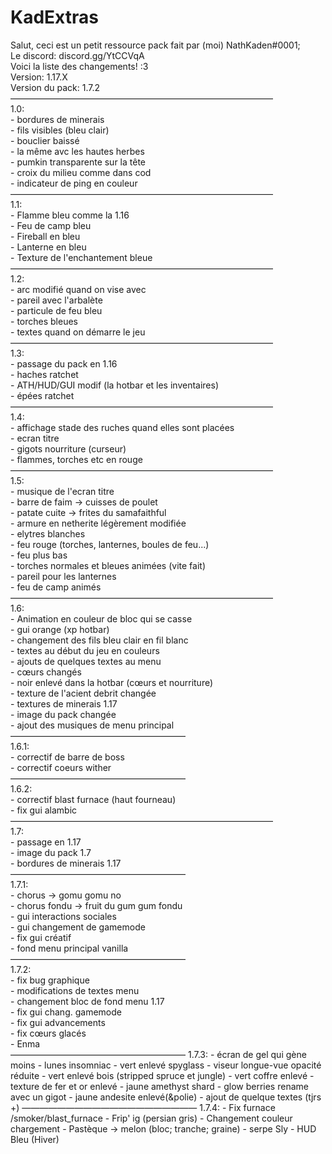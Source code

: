 # KadExtras    
Salut, ceci est un petit ressource pack fait par (moi) NathKaden#0001;    
Le discord: discord.gg/YtCCVqA    
Voici la liste des changements! :3    
Version: 1.17.X    
Version du pack: 1.7.2    
——————————————————————————————    
1.0:    
	- bordures de minerais    
	- fils visibles (bleu clair)    
	- bouclier baissé    
	- la même avc les hautes herbes    
	- pumkin transparente sur la tête    
	- croix du milieu comme dans cod    
	- indicateur de ping en couleur    
——————————————————————————————    
1.1:    
	- Flamme bleu comme la 1.16    
	- Feu de camp bleu    
	- Fireball en bleu    
	- Lanterne en bleu    
	- Texture de l'enchantement bleue    
——————————————————————————————    
1.2:    
	- arc modifié quand on vise avec    
	- pareil avec l'arbalète    
	- particule de feu bleu    
	- torches bleues    
	- textes quand on démarre le jeu    
——————————————————————————————    
1.3:    
	- passage du pack en 1.16    
	- haches ratchet    
	- ATH/HUD/GUI modif (la hotbar et les inventaires)    
	- épées ratchet    
——————————————————————————————    
1.4:    
	- affichage stade des ruches quand elles sont placées    
	- ecran titre    
	- gigots nourriture (curseur)    
	- flammes, torches etc en rouge    
——————————————————————————————    
1.5:    
	- musique de l'ecran titre    
	- barre de faim -> cuisses de poulet    
	- patate cuite -> frites du samafaithful    
	- armure en netherite légèrement modifiée    
	- elytres blanches    
	- feu rouge (torches, lanternes, boules de feu...)    
	- feu plus bas    
	- torches normales et bleues animées (vite fait)    
	- pareil pour les lanternes    
	- feu de camp animés    
——————————————————————————————    
1.6:    
	- Animation en couleur de bloc qui se casse    
	- gui orange (xp hotbar)    
	- changement des fils bleu clair en fil blanc    
	- textes au début du jeu en couleurs    
	- ajouts de quelques textes au menu    
	- cœurs changés    
	- noir enlevé dans la hotbar (cœurs et nourriture)    
	- texture de l'acient debrit changée    
	- textures de minerais 1.17    
	- image du pack changée    
	- ajout des musiques de menu principal    
————————————————————    
1.6.1:    
	- correctif de barre de boss    
	- correctif coeurs wither    
————————————————————    
1.6.2:    
	- correctif blast furnace (haut fourneau)    
	- fix gui alambic    
——————————————————————————————    
1.7:    
	- passage en 1.17    
	- image du pack 1.7    
	- bordures de minerais 1.17    
————————————————————    
1.7.1:    
	- chorus -> gomu gomu no    
	- chorus fondu -> fruit du gum gum fondu    
	- gui interactions sociales    
	- gui changement de gamemode    
	- fix gui créatif    
	- fond menu principal vanilla    
————————————————————    
1.7.2:    
	- fix bug graphique    
	- modifications de textes menu    
	- changement bloc de fond menu 1.17    
	- fix gui chang. gamemode    
	- fix gui advancements    
	- fix cœurs glacés    
	- Enma    
————————————————————
1.7.3:
	- écran de gel qui gène moins
	- lunes insomniac
	- vert enlevé spyglass
	- viseur longue-vue opacité réduite
	- vert enlevé bois (stripped spruce et jungle)
	- vert coffre enlevé
	- texture de fer et or enlevé
	- jaune amethyst shard
	- glow berries rename avec un gigot
	- jaune andesite enlevé(&polie)
	- ajout de quelque textes (tjrs +)
————————————————————
1.7.4:
	- Fix furnace /smoker/blast_furnace
	- Frip' ig (persian gris)
	- Changement couleur chargement
	- Pastèque -> melon (bloc; tranche; graine)
	- serpe Sly
	- HUD Bleu (Hiver)
